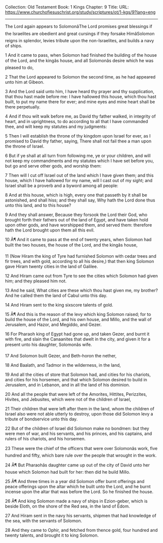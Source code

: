 Collection: Old Testament
Book: 1 Kings
Chapter: 9
Title: 
URL: https://www.churchofjesuschrist.org/study/scriptures/ot/1-kgs/9?lang=eng

---

The Lord again appears to SolomonâThe Lord promises great blessings if the Israelites are obedient and great cursings if they forsake HimâSolomon reigns in splendor, levies tribute upon the non-Israelites, and builds a navy of ships.

1 And it came to pass, when Solomon had finished the building of the house of the Lord, and the kingâs house, and all Solomonâs desire which he was pleased to do,

2 That the Lord appeared to Solomon the second time, as he had appeared unto him at Gibeon.

3 And the Lord said unto him, I have heard thy prayer and thy supplication, that thou hast made before me: I have hallowed this house, which thou hast built, to put my name there for ever; and mine eyes and mine heart shall be there perpetually.

4 And if thou wilt walk before me, as David thy father walked, in integrity of heart, and in uprightness, to do according to all that I have commanded thee, and wilt keep my statutes and my judgments:

5 Then I will establish the throne of thy kingdom upon Israel for ever, as I promised to David thy father, saying, There shall not fail thee a man upon the throne of Israel.

6 But if ye shall at all turn from following me, ye or your children, and will not keep my commandments and my statutes which I have set before you, but go and serve other gods, and worship them:

7 Then will I cut off Israel out of the land which I have given them; and this house, which I have hallowed for my name, will I cast out of my sight; and Israel shall be a proverb and a byword among all people:

8 And at this house, which is high, every one that passeth by it shall be astonished, and shall hiss; and they shall say, Why hath the Lord done thus unto this land, and to this house?

9 And they shall answer, Because they forsook the Lord their God, who brought forth their fathers out of the land of Egypt, and have taken hold upon other gods, and have worshipped them, and served them: therefore hath the Lord brought upon them all this evil.

10 Â¶ And it came to pass at the end of twenty years, when Solomon had built the two houses, the house of the Lord, and the kingâs house,

11 (Now Hiram the king of Tyre had furnished Solomon with cedar trees and fir trees, and with gold, according to all his desire,) that then king Solomon gave Hiram twenty cities in the land of Galilee.

12 And Hiram came out from Tyre to see the cities which Solomon had given him; and they pleased him not.

13 And he said, What cities are these which thou hast given me, my brother? And he called them the land of Cabul unto this day.

14 And Hiram sent to the king sixscore talents of gold.

15 Â¶ And this is the reason of the levy which king Solomon raised; for to build the house of the Lord, and his own house, and Millo, and the wall of Jerusalem, and Hazor, and Megiddo, and Gezer.

16 For Pharaoh king of Egypt had gone up, and taken Gezer, and burnt it with fire, and slain the Canaanites that dwelt in the city, and given it for a present unto his daughter, Solomonâs wife.

17 And Solomon built Gezer, and Beth-horon the nether,

18 And Baalath, and Tadmor in the wilderness, in the land,

19 And all the cities of store that Solomon had, and cities for his chariots, and cities for his horsemen, and that which Solomon desired to build in Jerusalem, and in Lebanon, and in all the land of his dominion.

20 And all the people that were left of the Amorites, Hittites, Perizzites, Hivites, and Jebusites, which were not of the children of Israel,

21 Their children that were left after them in the land, whom the children of Israel also were not able utterly to destroy, upon those did Solomon levy a tribute of bondservice unto this day.

22 But of the children of Israel did Solomon make no bondmen: but they were men of war, and his servants, and his princes, and his captains, and rulers of his chariots, and his horsemen.

23 These were the chief of the officers that were over Solomonâs work, five hundred and fifty, which bare rule over the people that wrought in the work.

24 Â¶ But Pharaohâs daughter came up out of the city of David unto her house which Solomon had built for her: then did he build Millo.

25 Â¶ And three times in a year did Solomon offer burnt offerings and peace offerings upon the altar which he built unto the Lord, and he burnt incense upon the altar that was before the Lord. So he finished the house.

26 Â¶ And king Solomon made a navy of ships in Ezion-geber, which is beside Eloth, on the shore of the Red sea, in the land of Edom.

27 And Hiram sent in the navy his servants, shipmen that had knowledge of the sea, with the servants of Solomon.

28 And they came to Ophir, and fetched from thence gold, four hundred and twenty talents, and brought it to king Solomon.
